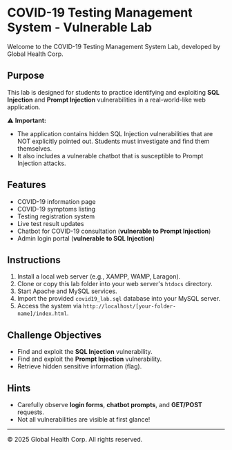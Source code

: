 # COVID-19 Testing Management System - Vulnerable Lab

Welcome to the COVID-19 Testing Management System Lab, developed by Global Health Corp.

## Purpose
This lab is designed for students to practice identifying and exploiting **SQL Injection** and **Prompt Injection** vulnerabilities in a real-world-like web application.

⚠️ **Important:**  
- The application contains hidden SQL Injection vulnerabilities that are NOT explicitly pointed out. Students must investigate and find them themselves.
- It also includes a vulnerable chatbot that is susceptible to Prompt Injection attacks.

## Features
- COVID-19 information page
- COVID-19 symptoms listing
- Testing registration system
- Live test result updates
- Chatbot for COVID-19 consultation (**vulnerable to Prompt Injection**)
- Admin login portal (**vulnerable to SQL Injection**)

## Instructions

1. Install a local web server (e.g., XAMPP, WAMP, Laragon).
2. Clone or copy this lab folder into your web server's `htdocs` directory.
3. Start Apache and MySQL services.
4. Import the provided `covid19_lab.sql` database into your MySQL server.
5. Access the system via `http://localhost/[your-folder-name]/index.html`.

## Challenge Objectives
- Find and exploit the **SQL Injection** vulnerability.
- Find and exploit the **Prompt Injection** vulnerability.
- Retrieve hidden sensitive information (flag).

## Hints
- Carefully observe **login forms**, **chatbot prompts**, and **GET/POST** requests.
- Not all vulnerabilities are visible at first glance!

---

© 2025 Global Health Corp. All rights reserved.